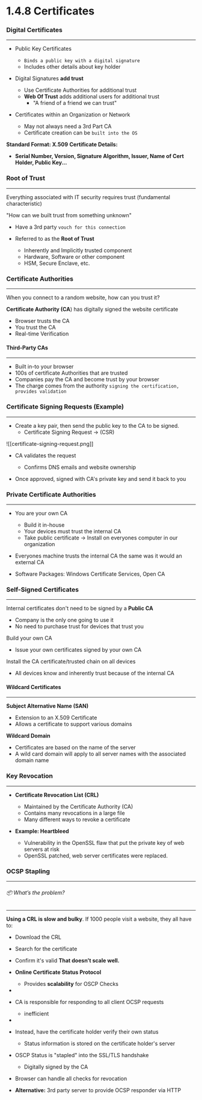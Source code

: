 
# 1.4.8 Certificates

### Digital Certificates
-----
- Public Key Certificates
	- `Binds a public key with a digital signature`
	- Includes other details about key holder

- Digital Signatures **add trust**
	- Use Certificate Authorities for additional trust
	- **Web Of Trust** adds additional users for additional trust
		- "A friend of a friend we can trust"

- Certificates within an Organization or Network 
	- May not always need a 3rd Part CA
	- Certificate creation can be `built into the OS`

**Standard Format: X.509**
**Certificate Details:** 
- **Serial Number, Version, Signature Algorithm, Issuer, Name of Cert Holder, Public Key...**


### Root of Trust
-----
Everything associated with IT security requires trust (fundamental characteristic)

"How can we built trust from something unknown"
- Have a 3rd party `vouch for this connection`

- Referred to as the **Root of Trust**
	- Inherently and Implicitly trusted component
	- Hardware, Software or other component
	- HSM, Secure Enclave, etc.


### Certificate Authorities
---
When you connect to a random website, how can you trust it?

**Certificate Authority (CA**) has digitally signed the website certificate
- Browser trusts the CA
- You trust the CA
- Real-time Verification


#### Third-Party CAs
------
- Built in-to your browser
- 100s of certificate Authorities that are trusted
- Companies pay the CA and become trust by your browser
- The charge comes from the authority `signing the certification, provides validation`


### Certificate Signing Requests (Example)
---
- Create a key pair, then send the public key to the CA to be signed.
	- Certificate Signing Request -> (CSR)

![[certificate-signing-request.png]]

- CA validates the request
	- Confirms DNS emails and website ownership

- Once approved, signed with CA's private key and send it back to you



### Private Certificate Authorities
---
- You are your own CA
	- Build it in-house
	- Your devices must trust the internal CA
	- Take public certificate -> Install on everyones computer in our organization

- Everyones machine trusts the internal CA the same was it would an external CA

- Software Packages: Windows Certificate Services, Open CA


### Self-Signed Certificates
----
Internal certificates don't need to be signed by a **Public CA**
- Company is the only one going to use it
- No need to purchase trust for devices that trust you

Build your own CA
- Issue your own certificates signed by your own CA

Install the CA certificate/trusted chain on all devices
- All devices know and inherently trust because of the internal CA


#### Wildcard Certificates
-----
**Subject Alternative Name (SAN)**
- Extension to an X.509 Certificate
- Allows a certificate to support various domains

**Wildcard Domain**
- Certificates are based on the name of the server
- A wild card domain will apply to all server names with the associated domain name


### Key Revocation
----
- **Certificate Revocation List (CRL)**
	- Maintained by the Certificate Authority (CA)
	- Contains many revocations in a large file
	- Many different ways to revoke a certificate

- **Example: Heartbleed**
	- Vulnerability in the OpenSSL flaw that put the private key of web servers at risk
	- OpenSSL patched, web server certificates were replaced.



### OCSP Stapling
----
###### 📦 What’s the problem?
----
**Using a CRL is slow and bulky**. If 1000 people visit a website, they all have to:
- Download the CRL
- Search for the certificate
- Confirm it's valid
**That doesn’t scale well.**

- **Online Certificate Status Protocol**
	- Provides **scalability** for OSCP Checks
- 
- CA is responsible for responding to all client OCSP requests
	- inefficient
- 
- Instead, have the certificate holder verify their own status
	- Status information is stored on the certificate holder's server

- OSCP Status is "stapled" into the SSL/TLS handshake
	- Digitally signed by the CA

- Browser can handle all checks for revocation

- **Alternative:** 3rd party server to provide OCSP responder via HTTP


